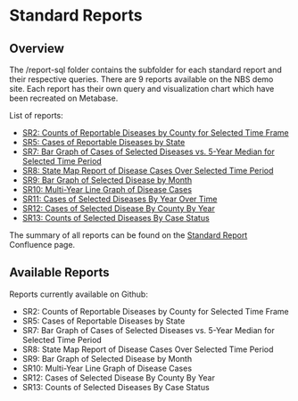 # Standard Reports

## Overview

The /report-sql folder contains the subfolder for each standard report and their respective queries. There are 9 reports available on the NBS demo site. Each report has their own query and visualization chart which have been recreated on Metabase. 

List of reports:

* [SR2: Counts of Reportable Diseases by County for Selected Time Frame](https://cdc-nbs.atlassian.net/wiki/spaces/NM/pages/248938498/SR2+Counts+of+Reportable+Diseases+by+County+for+Selected+Time+frame)
* [SR5: Cases of Reportable Diseases by State](https://cdc-nbs.atlassian.net/wiki/spaces/NM/pages/133660834/SR5+Cases+of+Reportable+Diseases+by+State)
* [SR7: Bar Graph of Cases of Selected Diseases vs. 5-Year Median for Selected Time Period](https://cdc-nbs.atlassian.net/wiki/spaces/NM/pages/253624321/SR7+Bar+Graph+of+Cases+of+Selected+Diseases+vs.+5-Year+Median+for+Selected+Time+Period)
* [SR8: State Map Report of Disease Cases Over Selected Time Period](https://cdc-nbs.atlassian.net/wiki/spaces/NM/pages/242384948/SR8+State+Map+Report+of+Disease+Cases+Over+Selected+Time+Period)
* [SR9: Bar Graph of Selected Disease by Month](https://cdc-nbs.atlassian.net/wiki/spaces/NM/pages/251723792/SR9+Bar+Graph+of+Selected+Disease+by+Month)
* [SR10: Multi-Year Line Graph of Disease Cases](https://cdc-nbs.atlassian.net/wiki/spaces/NM/pages/243171329/SR10+Multi-Year+Line+Graph+of+Disease+Cases)
* [SR11: Cases of Selected Diseases By Year Over Time](https://cdc-nbs.atlassian.net/wiki/spaces/NM/pages/253689857/SR11+Cases+of+Selected+Diseases+By+Year+Over+Time)
* [SR12: Cases of Selected Disease By County By Year](https://cdc-nbs.atlassian.net/wiki/spaces/NM/pages/253722635/SR12+Cases+of+Selected+Disease+By+County+By+Year)
* [SR13: Counts of Selected Diseases By Case Status](https://cdc-nbs.atlassian.net/wiki/spaces/NM/pages/132251661/SR13+Counts+of+Selected+Diseases+By+Case+Status)


The summary of all reports can be found on the [Standard Report](https://cdc-nbs.atlassian.net/wiki/spaces/NM/pages/132415541/Standard+Reports) Confluence page.

## Available Reports

Reports currently available on Github:

* SR2: Counts of Reportable Diseases by County for Selected Time Frame
* SR5: Cases of Reportable Diseases by State
* SR7: Bar Graph of Cases of Selected Diseases vs. 5-Year Median for Selected Time Period
* SR8: State Map Report of Disease Cases Over Selected Time Period
* SR9: Bar Graph of Selected Disease by Month
* SR10: Multi-Year Line Graph of Disease Cases
* SR12: Cases of Selected Disease By County By Year
* SR13: Counts of Selected Diseases By Case Status





  

